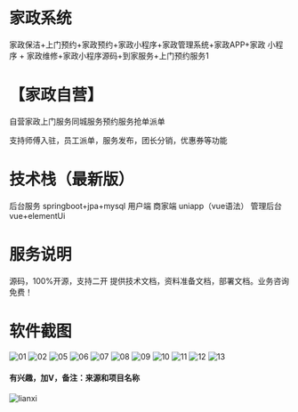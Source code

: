 # 家政系统

家政保洁+上门预约+家政预约+家政小程序+家政管理系统+家政APP+家政 小程序 + 家政维修+家政小程序源码+到家服务+上门预约服务1

# 【家政自营】

自营家政上门服务同城服务预约服务抢单派单

支持师傅入驻，员工派单，服务发布，团长分销，优惠券等功能

# 技术栈（最新版）

后台服务 springboot+jpa+mysql
用户端 商家端 uniapp（vue语法）
管理后台 vue+elementUi

# 服务说明

源码，100%开源，支持二开 
提供技术文档，资料准备文档，部署文档。业务咨询免费！

# 软件截图

![01](https://github.com/user-attachments/assets/0dd0ca61-2e96-4877-8f01-1fa9d2514c36)
![02](https://github.com/user-attachments/assets/c060784d-9aab-4e43-a295-011141adad43)
![05](https://github.com/user-attachments/assets/3b233f9b-68fe-40cb-a158-feeb22afa7c7)
![06](https://github.com/user-attachments/assets/faf66da4-9998-4ee5-be24-37a4343f838d)
![07](https://github.com/user-attachments/assets/496e6d06-5d71-43b7-9aec-cb14ec9cb6ef)
![08](https://github.com/user-attachments/assets/0b9536cd-7dc0-4493-8ccd-43dc7a96ceff)
![09](https://github.com/user-attachments/assets/42d28172-8cf8-4554-892d-9ecd10cd9071)
![10](https://github.com/user-attachments/assets/45cef4ff-8aad-4b8f-b088-ae30a3ff9745)
![11](https://github.com/user-attachments/assets/e12aa798-1c6b-473a-b5ab-3dd903054224)
![12](https://github.com/user-attachments/assets/15189c57-0a7a-4d1a-9e26-013a2ae2009f)
![13](https://github.com/user-attachments/assets/30c98a64-8dc4-4f4c-ac9e-a3ec9845f26e)
#### 有兴趣，加V，备注：来源和项目名称
![lianxi](https://github.com/user-attachments/assets/cd5e460e-0d07-4ba8-a1d3-90093b0d6c67)


